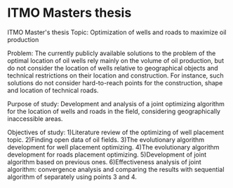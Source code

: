 # ITMO Masters thesis
ITMO Master's thesis 
Topic: Optimization of wells and roads to maximize oil production

Problem: The currently publicly available solutions to the problem of the optimal location of oil wells rely mainly on the volume of oil production, but do not consider the location of wells relative to geographical objects and technical restrictions on their location and construction. For instance, such solutions do not consider hard-to-reach points for the construction, shape and location of technical roads.

Purpose of study: Development and analysis of a joint optimizing algorithm for the location of wells and roads in the field, considering geographically inaccessible areas.

Objectives of study: 
1)Literature review of the optimizing of well placement topic.
2)Finding open data of oil fields.
3)The evolutionary algorithm development for well placement optimizing.
4)The evolutionary algorithm development for roads placement optimizing.
5)Development of joint algorithm based on previous ones.
6)Effectiveness analysis of joint algorithm: convergence analysis and comparing the results with sequential algorithm of separately using points 3 and 4.
